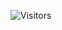 ![Visitors](https://api.visitorbadge.io/api/visitors?path=https://github.com/danhtienfuh&label=VISITORS&labelColor=%230066ff&countColor=%23ffffff&style=flat-square)
